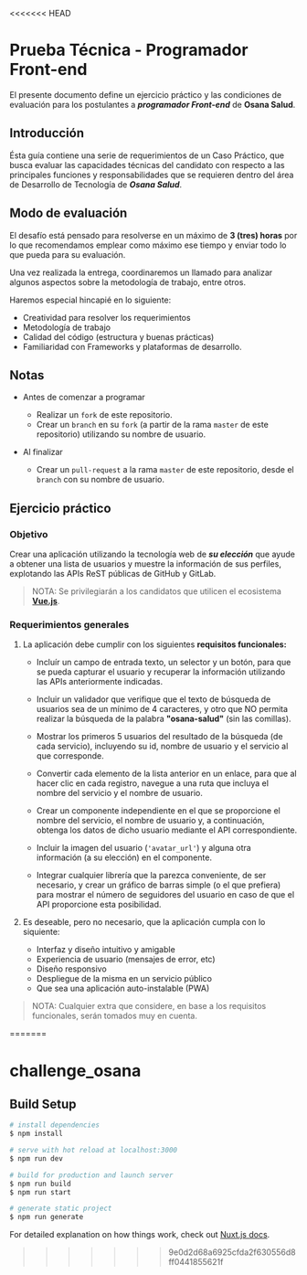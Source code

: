 <<<<<<< HEAD
# Prueba Técnica - Programador Front-end

El presente documento define un ejercicio práctico y las condiciones de evaluación para los postulantes a **_programador Front-end_** de **Osana Salud**.

## Introducción

Ésta guía contiene una serie de requerimientos de un Caso Práctico, que busca evaluar las capacidades técnicas del candidato con respecto a las principales funciones y responsabilidades que se requieren dentro del área de Desarrollo de Tecnología de **_Osana Salud_**.

## Modo de evaluación

El desafío está pensado para resolverse en un máximo de **3 (tres) horas** por lo que recomendamos emplear como máximo ese tiempo y enviar todo lo que pueda para su evaluación.

Una vez realizada la entrega, coordinaremos un llamado para analizar algunos aspectos sobre la metodología de trabajo, entre otros.

Haremos especial hincapié en lo siguiente:

  * Creatividad para resolver los requerimientos
  * Metodología de trabajo
  * Calidad del código (estructura y buenas prácticas)
  * Familiaridad con Frameworks y plataformas de desarrollo.

## Notas

* Antes de comenzar a programar

    - Realizar un `fork` de este repositorio.
    - Crear un `branch` en su `fork` (a partir de la rama `master` de este repositorio) utilizando su nombre de usuario.

* Al finalizar

    - Crear un `pull-request` a la rama `master` de este repositorio, desde el `branch` con su nombre de usuario.

## Ejercicio práctico

### Objetivo

Crear una aplicación utilizando la tecnología web de **_su elección_** que ayude a obtener una lista de usuarios y muestre la información de sus perfiles, explotando las APIs ReST públicas de GitHub y GitLab.

> NOTA: Se privilegiarán a los candidatos que utilicen el ecosistema **[Vue.js](https://vuejs.org)**.

### Requerimientos generales

1. La aplicación debe cumplir con los siguientes **requisitos funcionales:**

    - Incluír un campo de entrada texto, un selector y un botón, para que se pueda capturar el usuario y recuperar la información utilizando las APIs anteriormente indicadas.

    - Incluir un validador que verifique que el texto de búsqueda de usuarios sea de un mínimo de 4 caracteres, y otro que NO permita realizar la búsqueda de la palabra **"osana-salud"** (sin las comillas).

    - Mostrar los primeros 5 usuarios del resultado de la búsqueda (de cada servicio), incluyendo su id, nombre de usuario y el servicio al que corresponde.

    - Convertir cada elemento de la lista anterior en un enlace, para que al hacer clic en cada registro, navegue a una ruta que incluya el nombre del servicio y el nombre de usuario.

    - Crear un componente independiente en el que se proporcione el nombre del servicio, el nombre de usuario y, a continuación, obtenga los datos de dicho usuario mediante el API correspondiente.

    - Incluir la imagen del usuario (`'avatar_url'`) y alguna otra información (a su elección) en el componente.

    - Integrar cualquier librería que la parezca conveniente, de ser necesario, y crear un gráfico de barras simple (o el que prefiera) para mostrar el número de seguidores del usuario en caso de que el API proporcione esta posibilidad.

2. Es deseable, pero no necesario, que la aplicación cumpla con lo siquiente:

    - Interfaz y diseño intuitivo y amigable
    - Experiencia de usuario (mensajes de error, etc)
    - Diseño responsivo
    - Despliegue de la misma en un servicio público
    - Que sea una aplicación auto-instalable (PWA)

> NOTA: Cualquier extra que considere, en base a los requisitos funcionales, serán tomados muy en cuenta.

=======
# challenge_osana

## Build Setup

```bash
# install dependencies
$ npm install

# serve with hot reload at localhost:3000
$ npm run dev

# build for production and launch server
$ npm run build
$ npm run start

# generate static project
$ npm run generate
```

For detailed explanation on how things work, check out [Nuxt.js docs](https://nuxtjs.org).
>>>>>>> 9e0d2d68a6925cfda2f630556d8ff0441855621f
